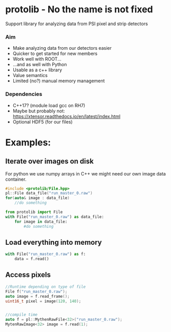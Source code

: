 # protolib - No the name is not fixed

Support library for analyzing data from PSI pixel and strip detectors

### Aim

* Make analyzing data from our detectors easier
* Quicker to get started for new members
* Work well with ROOT...
* ...and as well with Python
* Usable as a c++ library
* Value semantics
* Limited (no?) manual memory management

### Dependencies

* C++17? (module load gcc on RH7)
* Maybe but probably not: https://xtensor.readthedocs.io/en/latest/index.html
* Optional HDF5 (for our files)


# Examples:

## Iterate over images on disk

For python we use numpy arrays in C++ we might need our own image data container.

```cpp
#include <protolib/File.hpp>
pl::File data_file("run_master_0.raw")
for(auto& image : data_file)
    //do something

```


```python
from protolib import File
with File("run_master_0.raw") as data_file:
    for image in data_file:
        #do something

```

## Load everything into memory

<!-- ```cpp
auto data = pl::open_file("run_master_0.raw").read()
for (auto& image : data)
    //do something
``` -->

```python
with File("run_master_0.raw") as f:
    data = f.read()
```

## Access pixels

```cpp
//Runtime depending on type of file
File f("run_master_0.raw");
auto image = f.read_frame();
uint16_t pixel = image(120, 140);


//compile time
auto f = pl::MythenRawFile<32>("run_master_0.raw");
MytenRawImage<32> image = f.read(1);
```